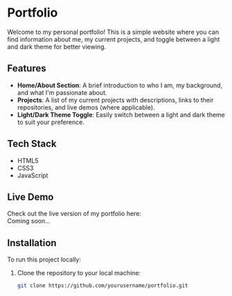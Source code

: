 # Portfolio

Welcome to my personal portfolio! This is a simple website where you can find information about me, my current projects, and toggle between a light and dark theme for better viewing.

## Features

- **Home/About Section**: A brief introduction to who I am, my background, and what I'm passionate about.
- **Projects**: A list of my current projects with descriptions, links to their repositories, and live demos (where applicable).
- **Light/Dark Theme Toggle**: Easily switch between a light and dark theme to suit your preference.

## Tech Stack

- HTML5
- CSS3
- JavaScript

## Live Demo

Check out the live version of my portfolio here:  
Coming soon...

## Installation

To run this project locally:

1. Clone the repository to your local machine:
   ```bash
   git clone https://github.com/yourusername/portfolio.git
